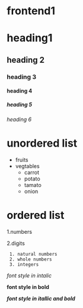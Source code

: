 # frontend1

# heading1
## heading 2
### heading 3
#### heading 4
##### heading 5
###### heading 6

# unordered list
 * fruits
 * vegtables
    * carrot
    * potato
    * tamato
    * onion

# ordered list
 1.numbers
 
 2.digits
 
     1. natural numbers
     2. whole numbers
     3. integers
     

*font style in intalic*

**font style in bold**

***font style in itallic and bold***
